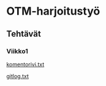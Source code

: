 # OTM-harjoitustyö
## Tehtävät
### Viikko1
[komentorivi.txt](https://github.com/TheSamsai/otm-harjoitustyo/blob/master/laskarit/komentorivi.txt)

[gitlog.txt](https://github.com/TheSamsai/otm-harjoitustyo/blob/master/laskarit/gitlog.txt)
